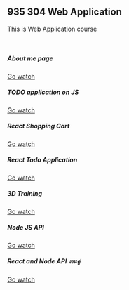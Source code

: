 <html lang="en">
<head>
  <link rel="stylesheet" type="text/css" href="https://maxcdn.bootstrapcdn.com/bootstrap/4.0.0/css/bootstrap.min.css">
  <link rel="stylesheet" href="styles.css">
  <div class="container"><br />
    <h2>935 304 Web Application</h2>
    <p>This is Web Application course</p><br />
  </div>
</head>

<body>
  <div class="row">
    <div class="col-sm-10 col-md-6 col-lg-12">
      <div class="card mb-3">
        <div class="card-body">
    <h5 class="card-title">About me page</h5>
    <p class="card-text"></p>
    <a href="aboutme.html" class="btn btn-primary">Go watch</a>
        </div>
      </div>
    </div>
  </div>
  <div class="row">
    <div class="col-sm-10 col-md-6 col-lg-12">
      <div class="card mb-3">
        <div class="card-body">
    <h5 class="card-title">TODO application on JS</h5>
    <p class="card-text"></p>
    <a href="Todo\todo.html" class="btn btn-primary">Go watch</a>
        </div>
      </div>
    </div>
  </div>
  <div class="row">
    <div class="col-sm-10 col-md-6 col-lg-12">
      <div class="card mb-3">
        <div class="card-body">
    <h5 class="card-title">React Shopping Cart</h5>
    <p class="card-text"></p>
    <a href="#" class="btn btn-primary">Go watch</a>
        </div>
      </div>
    </div>
  </div>
  <div class="row">
    <div class="col-sm-10 col-md-6 col-lg-12">
      <div class="card mb-3">
        <div class="card-body">
    <h5 class="card-title">React Todo Application</h5>
    <p class="card-text"></p>
    <a href="#" class="btn btn-primary">Go watch</a>
        </div>
      </div>
    </div>
  </div>
    <div class="row">
    <div class="col-sm-10 col-md-6 col-lg-12">
      <div class="card mb-3">
        <div class="card-body">
    <h5 class="card-title">3D Training</h5>
    <p class="card-text"></p>
    <a href="3d.html" class="btn btn-primary">Go watch</a>
        </div>
      </div>
    </div>
  </div>
    <div class="row">
    <div class="col-sm-10 col-md-6 col-lg-12">
      <div class="card mb-3">
        <div class="card-body">
    <h5 class="card-title">Node JS API</h5>
    <p class="card-text"></p>
    <a href="#" class="btn btn-primary">Go watch</a>
        </div>
      </div>
    </div>
  </div>
    <div class="row">
    <div class="col-sm-10 col-md-6 col-lg-12">
      <div class="card mb-3">
        <div class="card-body">
    <h5 class="card-title">React and Node API งานคู่</h5>
    <p class="card-text"></p>
    <a href="#" class="btn btn-primary">Go watch</a>
        </div>
      </div>
    </div>
  </div>

</body>
</html>